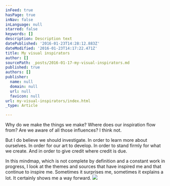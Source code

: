 ```yaml
---
inFeed: true
hasPage: true
inNav: false
inLanguage: null
starred: false
keywords: []
description: Description text
datePublished: '2016-01-23T14:28:12.883Z'
dateModified: '2016-01-23T14:17:22.471Z'
title: My visual inspirators
author: []
sourcePath: _posts/2016-01-17-my-visual-inspirators.md
published: true
authors: []
publisher:
  name: null
  domain: null
  url: null
  favicon: null
url: my-visual-inspirators/index.html
_type: Article

---
```

Why do we make the things we make? Where does our inspiration flow from? Are we aware of all those influences? I think not.

But I do believe we should investigate. In order to learn more about ourselves. In order for our art to develop. In order to stand firmly for what we create. And in order to give credit where credit is due.

In this mindmap, which is not complete by definition and a constant work in progress, I look at the themes and sources that have inspired me and that continue to inspire me. Sometimes it surprises me, sometimes it explains a lot. It certainly shows me a way forward.
![](https://the-grid-user-content.s3-us-west-2.amazonaws.com/43e06eb7-87a8-4e76-8236-4318ffafed06.png)